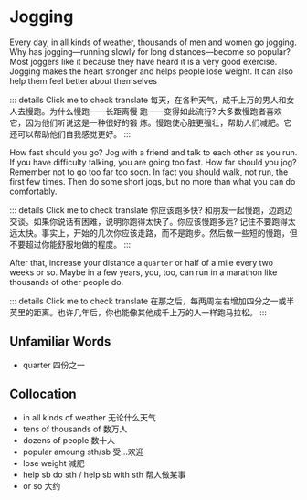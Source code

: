 # Jogging 

Every day, in all kinds of weather, thousands of men and women go jogging. Why has jogging—running slowly for long distances—become so popular? Most joggers like it because they have heard it is a very good exercise. Jogging makes the heart stronger and helps people lose weight. It can also help them feel better about themselves 

::: details Click me to check translate
每天，在各种天气，成千上万的男人和女人去慢跑。为什么慢跑——长距离慢
跑——变得如此流行? 大多数慢跑者喜欢它，因为他们听说这是一种很好的锻
炼。慢跑使心脏更强壮，帮助人们减肥。它还可以帮助他们自我感觉更好。
:::

How fast should you go? Jog with a friend and talk to each other as you run. If you have difficulty talking, you are going too fast. How far should you jog? Remember not to go too far too soon. In fact you should walk,
not run, the first few times. Then do some short jogs, but no more than what you can do comfortably. 

::: details Click me to check translate
你应该跑多快? 和朋友一起慢跑，边跑边交谈。如果你说话有困难，说明你跑得太快了。你应该慢跑多远? 记住不要跑得太远太快。事实上，开始的几次你应该走路，而不是跑步。然后做一些短的慢跑，但不要超过你能舒服地做的程度。
:::

After that, increase your distance a `quarter` or half of a mile every two weeks or so. Maybe in a few years, you, too, can run in a marathon like thousands of other people do.

::: details Click me to check translate
在那之后，每两周左右增加四分之一或半英里的距离。也许几年后，你也能像其他成千上万的人一样跑马拉松。
:::

## Unfamiliar Words
- quarter 四份之一

## Collocation
- in all kinds of weather 无论什么天气
- tens of thousands of 数万人
- dozens of people 数十人
- popular amoung sth/sb 受...欢迎
- lose weight 减肥
- help sb do sth / help sb with sth 帮人做某事
- or so 大约